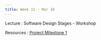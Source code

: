 ```yaml
---
title: Week 11 - Mar 30
---
```


Lecture
: Software Design Stages - Workshop

Resources
: [Project Milestone 1](https://cis1950android.github.io/%5Cmilestone_1)
